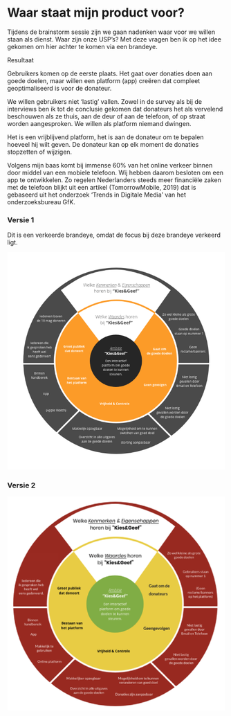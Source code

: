 # Waar staat mijn product voor?

Tijdens de brainstorm sessie zijn we gaan nadenken waar voor we willen staan als dienst. Waar zijn onze USP’s? Met deze vragen ben ik op het idee gekomen om hier achter te komen via een brandeye.

Resultaat

Gebruikers komen op de eerste plaats. Het gaat over donaties doen aan goede doelen, maar willen een platform \(app\) creëren dat compleet geoptimaliseerd is voor de donateur.

We willen gebruikers niet ‘lastig’ vallen. Zowel in de survey als bij de interviews ben ik tot de conclusie gekomen dat donateurs het als vervelend beschouwen als ze thuis, aan de deur of aan de telefoon, of op straat worden aangesproken. We willen als platform niemand dwingen.

Het is een vrijblijvend platform, het is aan de donateur om te bepalen hoeveel hij wilt geven. De donateur kan op elk moment de donaties stopzetten of wijzigen.

Volgens mijn baas komt bij immense 60% van het online verkeer binnen door middel van een mobiele telefoon. Wij hebben daarom besloten om een app te ontwikkelen. Zo regelen Nederlanders steeds meer financiële zaken met de telefoon blijkt uit een artikel \(TomorrowMobile, 2019\) dat is gebaseerd uit het onderzoek ‘Trends in Digitale Media’ van het onderzoeksbureau GfK.

### Versie 1

Dit is een verkeerde brandeye, omdat de focus bij deze brandeye verkeerd ligt.

![Brandeye versie 1](../.gitbook/assets/brandeye.png)

### Versie 2

![](../.gitbook/assets/schermafbeelding-2019-06-10-om-19.47.38.png)



